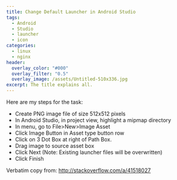 ```yaml
---
title: Change Default Launcher in Android Studio
tags:
  - Android
  - Studio
  - launcher
  - icon
categories:
  - linux
  - nginx
header:
  overlay_color: "#000"
  overlay_filter: "0.5"
  overlay_image: /assets/Untitled-510x336.jpg
excerpt: The title explains all.
---
```

Here are my steps for the task:

- Create PNG image file of size 512x512 pixels
- In Android Studio, in project view, highlight a mipmap directory
- In menu, go to File>New>Image Asset
- Click Image Button in Asset type button row
- Click on 3 Dot Box at right of Path Box.
- Drag image to source asset box
- Click Next (Note: Existing launcher files will be overwritten)
- Click Finish

Verbatim copy from: http://stackoverflow.com/a/41518027
